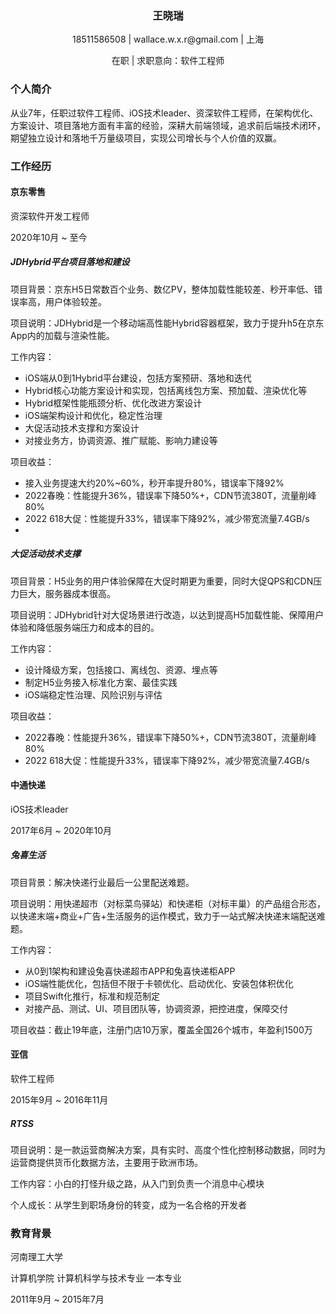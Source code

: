
<link rel="stylesheet" href="style.css">


<div class='head'>
<h3 class='title' align = "center">王晓瑞</h3>
<p align = "center">18511586508 | wallace.w.x.r@gmail.com | 上海</p>
<p align = "center">在职 | 求职意向：软件工程师</p>
</div>

<div class='body'>
<div class='info'>
<h3>个人简介</h3>
<p>从业7年，任职过软件工程师、iOS技术leader、资深软件工程师，在架构优化、方案设计、项目落地方面有丰富的经验，深耕大前端领域，追求前后端技术闭环，期望独立设计和落地千万量级项目，实现公司增长与个人价值的双赢。</p>
</div>


<div class='job'>
<h3>工作经历</h3>

<h4>京东零售</h4>
<p>资深软件开发工程师</p>
<p>2020年10月 ~ 至今</p>

<h5>JDHybrid平台项目落地和建设</h5>
<p>项目背景：京东H5日常数百个业务、数亿PV，整体加载性能较差、秒开率低、错误率高，用户体验较差。</p>
<p>项目说明：JDHybrid是一个移动端高性能Hybrid容器框架，致力于提升h5在京东App内的加载与渲染性能。</p>
<p>工作内容：</p>
<ul>
<li>iOS端从0到1Hybrid平台建设，包括方案预研、落地和迭代</li>
<li>Hybrid核心功能方案设计和实现，包括离线包方案、预加载、渲染优化等</li>
<li>Hybrid框架性能瓶颈分析、优化改进方案设计</li>
<li>iOS端架构设计和优化，稳定性治理</li>
<li>大促活动技术支撑和方案设计</li>
<li>对接业务方，协调资源、推广赋能、影响力建设等</li>
</ul>
<p>项目收益：</p>
<ul>
<li>接入业务提速大约20%~60%，秒开率提升80%，错误率下降92%</li>
<li>2022春晚：性能提升36%，错误率下降50%+，CDN节流380T，流量削峰80%</li>
<li>2022 618大促：性能提升33%，错误率下降92%，减少带宽流量7.4GB/s</li>
<li></li>
</ul>


<h5>大促活动技术支撑</h5>
<p>项目背景：H5业务的用户体验保障在大促时期更为重要，同时大促QPS和CDN压力巨大，服务器成本很高。</p>
<p>项目说明：JDHybrid针对大促场景进行改造，以达到提高H5加载性能、保障用户体验和降低服务端压力和成本的目的。</p>
<p>工作内容：</p>
<ul>
<li>设计降级方案，包括接口、离线包、资源、埋点等</li>
<li>制定H5业务接入标准化方案、最佳实践</li>
<li>iOS端稳定性治理、风险识别与评估</li>
</ul>
<p>项目收益：</p>
<ul>
<li>2022春晚：性能提升36%，错误率下降50%+，CDN节流380T，流量削峰80%</li>
<li>2022 618大促：性能提升33%，错误率下降92%，减少带宽流量7.4GB/s</li>
</ul>


<h4>中通快递</h4>
<p>iOS技术leader</p>
<p>2017年6月 ~ 2020年10月</p>

<h5>兔喜生活</h5>
<p>项目背景：解决快递行业最后一公里配送难题。</p>
<p>项目说明：用快递超市（对标菜鸟驿站）和快递柜（对标丰巢）的产品组合形态，以快递末端+商业+广告+生活服务的运作模式，致力于一站式解决快递末端配送难题。</p>
<p>工作内容：</p>
<ul>
<li>从0到1架构和建设兔喜快递超市APP和兔喜快递柜APP</li>
<li>iOS端性能优化，包括但不限于卡顿优化、启动优化、安装包体积优化</li>
<li>项目Swift化推行，标准和规范制定</li>
<li>对接产品、测试、UI、项目团队等，协调资源，把控进度，保障交付</li>
</ul>
<p>项目收益：截止19年底，注册门店10万家，覆盖全国26个城市，年盈利1500万</p>

<h4>亚信</h4>
<p>软件工程师</p>
<p>2015年9月 ~ 2016年11月</p>
<h5>RTSS</h5>
<p>项目说明：是一款运营商解决方案，具有实时、高度个性化控制移动数据，同时为运营商提供货币化数据方法，主要用于欧洲市场。</p>
<p>工作内容：小白的打怪升级之路，从入门到负责一个消息中心模块</p>
<p>个人成长：从学生到职场身份的转变，成为一名合格的开发者</p>
</div>

<div class='edu'>
<h3>教育背景</h3>
<p>河南理工大学</p>
<p>计算机学院 计算机科学与技术专业 一本专业</p>
<p>2011年9月 ~ 2015年7月</p>
</div>
</div>




